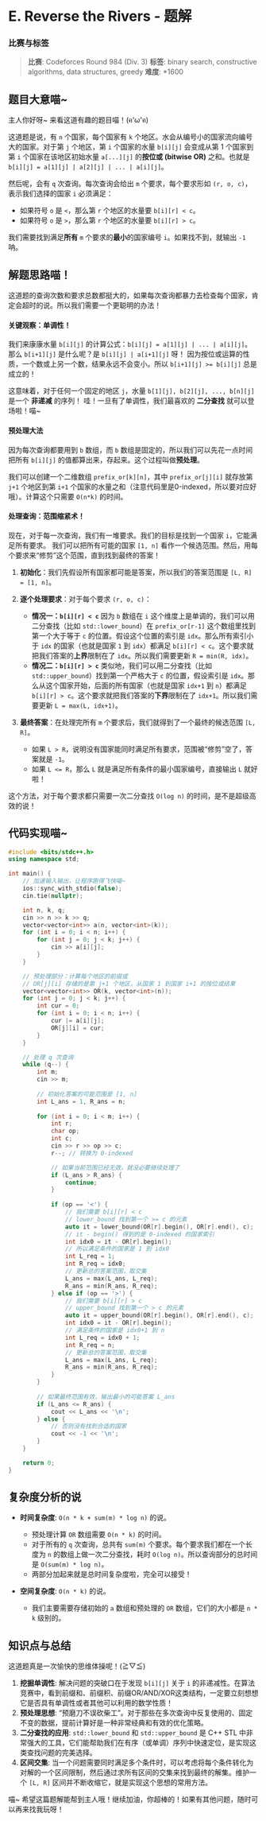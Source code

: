 # E. Reverse the Rivers - 题解

### 比赛与标签
> **比赛**: Codeforces Round 984 (Div. 3)
> **标签**: binary search, constructive algorithms, data structures, greedy
> **难度**: *1600

## 题目大意喵~
主人你好呀~ 来看这道有趣的题目喵！(ฅ'ω'ฅ)

这道题是说，有 `n` 个国家，每个国家有 `k` 个地区。水会从编号小的国家流向编号大的国家。对于第 `j` 个地区，第 `i` 个国家的水量 `b[i][j]` 会变成从第 1 个国家到第 `i` 个国家在该地区初始水量 `a[...][j]` 的**按位或 (bitwise OR)** 之和。也就是 `b[i][j] = a[1][j] | a[2][j] | ... | a[i][j]`。

然后呢，会有 `q` 次查询。每次查询会给出 `m` 个要求，每个要求形如 `(r, o, c)`，表示我们选择的国家 `i` 必须满足：
- 如果符号 `o` 是 `<`，那么第 `r` 个地区的水量要 `b[i][r] < c`。
- 如果符号 `o` 是 `>`，那么第 `r` 个地区的水量要 `b[i][r] > c`。

我们需要找到满足**所有** `m` 个要求的**最小**的国家编号 `i`。如果找不到，就输出 `-1` 呐。

## 解题思路喵！
这道题的查询次数和要求总数都挺大的，如果每次查询都暴力去检查每个国家，肯定会超时的说。所以我们需要一个更聪明的办法！

#### 关键观察：单调性！
我们来康康水量 `b[i][j]` 的计算公式：`b[i][j] = a[1][j] | ... | a[i][j]`。
那么 `b[i+1][j]` 是什么呢？是 `b[i][j] | a[i+1][j]` 呀！
因为按位或运算的性质，一个数或上另一个数，结果永远不会变小。所以 `b[i+1][j] >= b[i][j]` 总是成立的！

这意味着，对于任何一个固定的地区 `j`，水量 `b[1][j], b[2][j], ..., b[n][j]` 是一个 **非递减** 的序列！
哇！一旦有了单调性，我们最喜欢的 **二分查找** 就可以登场啦！喵~

#### 预处理大法
因为每次查询都要用到 `b` 数组，而 `b` 数组是固定的，所以我们可以先花一点时间把所有 `b[i][j]` 的值都算出来，存起来。这个过程叫做**预处理**。

我们可以创建一个二维数组 `prefix_or[k][n]`，其中 `prefix_or[j][i]` 就存放第 `j+1` 个地区到第 `i+1` 个国家的水量之和（注意代码里是0-indexed，所以要对应好哦）。计算这个只需要 `O(n*k)` 的时间。

#### 处理查询：范围缩紧术！
现在，对于每一次查询，我们有一堆要求。我们的目标是找到一个国家 `i`，它能满足所有要求。
我们可以把所有可能的国家 `[1, n]` 看作一个候选范围。然后，用每个要求来“修剪”这个范围，直到找到最终的答案！

1.  **初始化**：我们先假设所有国家都可能是答案，所以我们的答案范围是 `[L, R] = [1, n]`。
2.  **逐个处理要求**：对于每个要求 `(r, o, c)`：
    *   **情况一：`b[i][r] < c`**
        因为 `b` 数组在 `i` 这个维度上是单调的，我们可以用二分查找（比如 `std::lower_bound`）在 `prefix_or[r-1]` 这个数组里找到第一个大于等于 `c` 的位置。假设这个位置的索引是 `idx`。那么所有索引小于 `idx` 的国家（也就是国家 `1` 到 `idx`）都满足 `b[i][r] < c`。这个要求就把我们答案的**上界**限制在了 `idx`。所以我们需要更新 `R = min(R, idx)`。
    *   **情况二：`b[i][r] > c`**
        类似地，我们可以用二分查找（比如 `std::upper_bound`）找到第一个严格大于 `c` 的位置，假设索引是 `idx`。那么从这个国家开始，后面的所有国家（也就是国家 `idx+1` 到 `n`）都满足 `b[i][r] > c`。这个要求就把我们答案的**下界**限制在了 `idx+1`。所以我们需要更新 `L = max(L, idx+1)`。

3.  **最终答案**：在处理完所有 `m` 个要求后，我们就得到了一个最终的候选范围 `[L, R]`。
    *   如果 `L > R`，说明没有国家能同时满足所有要求，范围被“修剪”空了，答案就是 `-1`。
    *   如果 `L <= R`，那么 `L` 就是满足所有条件的最小国家编号，直接输出 `L` 就好啦！

这个方法，对于每个要求都只需要一次二分查找 `O(log n)` 的时间，是不是超级高效的说！

## 代码实现喵~
```cpp
#include <bits/stdc++.h>
using namespace std;

int main() {
    // 加速输入输出，让程序跑得飞快喵~
    ios::sync_with_stdio(false);
    cin.tie(nullptr);

    int n, k, q;
    cin >> n >> k >> q;
    vector<vector<int>> a(n, vector<int>(k));
    for (int i = 0; i < n; i++) {
        for (int j = 0; j < k; j++) {
            cin >> a[i][j];
        }
    }

    // 预处理部分：计算每个地区的前缀或
    // OR[j][i] 存储的是第 j+1 个地区，从国家 1 到国家 i+1 的按位或结果
    vector<vector<int>> OR(k, vector<int>(n));
    for (int j = 0; j < k; j++) {
        int cur = 0;
        for (int i = 0; i < n; i++) {
            cur |= a[i][j];
            OR[j][i] = cur;
        }
    }

    // 处理 q 次查询
    while (q--) {
        int m;
        cin >> m;
        
        // 初始化答案的可能范围是 [1, n]
        int L_ans = 1, R_ans = n;
        
        for (int i = 0; i < m; i++) {
            int r;
            char op;
            int c;
            cin >> r >> op >> c;
            r--; // 转换为 0-indexed

            // 如果当前范围已经无效，就没必要继续处理了
            if (L_ans > R_ans) {
                continue;
            }
            
            if (op == '<') {
                // 我们需要 b[i][r] < c
                // lower_bound 找到第一个 >= c 的元素
                auto it = lower_bound(OR[r].begin(), OR[r].end(), c);
                // it - begin() 得到的是 0-indexed 的国家索引
                int idx0 = it - OR[r].begin();
                // 所以满足条件的国家是 1 到 idx0
                int L_req = 1;
                int R_req = idx0; 
                // 更新总的答案范围，取交集
                L_ans = max(L_ans, L_req);
                R_ans = min(R_ans, R_req);
            } else if (op == '>') {
                // 我们需要 b[i][r] > c
                // upper_bound 找到第一个 > c 的元素
                auto it = upper_bound(OR[r].begin(), OR[r].end(), c);
                int idx0 = it - OR[r].begin();
                // 满足条件的国家是 idx0+1 到 n
                int L_req = idx0 + 1;
                int R_req = n;
                // 更新总的答案范围，取交集
                L_ans = max(L_ans, L_req);
                R_ans = min(R_ans, R_req);
            }
        }
        
        // 如果最终范围有效，输出最小的可能答案 L_ans
        if (L_ans <= R_ans) {
            cout << L_ans << '\n';
        } else {
            // 否则没有找到合适的国家
            cout << -1 << '\n';
        }
    }

    return 0;
}
```

## 复杂度分析的说
- **时间复杂度**: `O(n * k + sum(m) * log n)` 的说。
  - 预处理计算 `OR` 数组需要 `O(n * k)` 的时间。
  - 对于所有的 `q` 次查询，总共有 `sum(m)` 个要求。每个要求我们都在一个长度为 `n` 的数组上做一次二分查找，耗时 `O(log n)`。所以查询部分的总时间是 `O(sum(m) * log n)`。
  - 两部分加起来就是总时间复杂度啦，完全可以接受！

- **空间复杂度**: `O(n * k)` 的说。
  - 我们主要需要存储初始的 `a` 数组和预处理的 `OR` 数组，它们的大小都是 `n * k` 级别的。

## 知识点与总结
这道题真是一次愉快的思维体操呢！(≧▽≦)

1.  **挖掘单调性**: 解决问题的突破口在于发现 `b[i][j]` 关于 `i` 的非递减性。在算法竞赛中，看到前缀和、前缀积、前缀OR/AND/XOR这类结构，一定要立刻想想它是否具有单调性或者其他可以利用的数学性质！
2.  **预处理思想**: “预磨刀不误砍柴工”。对于那些在多次查询中反复使用的、固定不变的数据，提前计算好是一种非常经典和有效的优化策略。
3.  **二分查找的应用**: `std::lower_bound` 和 `std::upper_bound` 是 C++ STL 中非常强大的工具，它们能帮助我们在有序（或单调）序列中快速定位，是实现这类查找问题的完美选择。
4.  **区间交集**: 当一个问题需要同时满足多个条件时，可以考虑将每个条件转化为对解的一个区间限制，然后通过求所有区间的交集来找到最终的解集。维护一个 `[L, R]` 区间并不断收缩它，就是实现这个思想的常用方法。

喵~ 希望这篇题解能帮到主人哦！继续加油，你超棒的！如果有其他问题，随时可以再来找我玩呀！